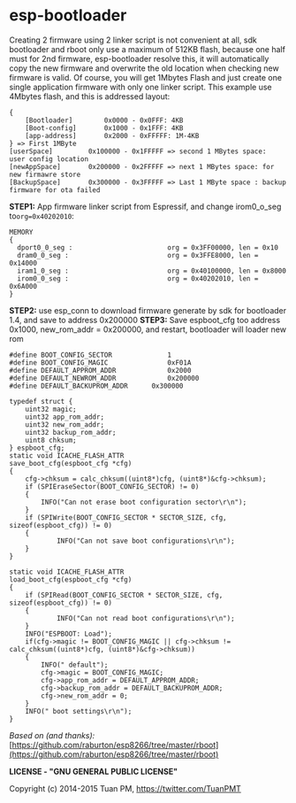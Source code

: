 **esp-bootloader**
==========
Creating 2 firmware using 2 linker script is not convenient at all, sdk bootloader and rboot only use a maximum of 512KB flash, because one half must for 2nd firmware, esp-bootloader resolve this, it will automatically copy the new firmware and overwrite the old location when checking new firmware is valid. Of course, you will get 1Mbytes Flash and just create one single application firmware with only one linker script.
This example use 4Mbytes flash, and this is addressed layout:

```
{	
	[Bootloader] 		0x0000 - 0x0FFF: 4KB
	[Boot-config]		0x1000 - 0x1FFF: 4KB
	[app-address] 		0x2000 - 0xFFFFF: 1M-4KB
} => First 1MByte
[userSpace]			0x100000 - 0x1FFFFF => second 1 MBytes space:  user config location
[newAppSpace]		0x200000 - 0x2FFFFF => next 1 MBytes space: for new firmawre store
[BackupSpace]		0x300000 - 0x3FFFFF => Last 1 MByte space : backup firmware for ota failed
```

**STEP1:** App firmware linker script from Espressif, and change irom0_o_seg to`org=0x40202010`:
```
MEMORY
{
  dport0_0_seg :                        org = 0x3FF00000, len = 0x10
  dram0_0_seg :                         org = 0x3FFE8000, len = 0x14000
  iram1_0_seg :                         org = 0x40100000, len = 0x8000
  irom0_0_seg :                         org = 0x40202010, len = 0x6A000
}
```
**STEP2:** use esp_conn to download firmware generate by sdk for bootloader 1.4, and save to address 0x200000
**STEP3:** Save espboot_cfg too address 0x1000, new_rom_addr = 0x200000, and restart, bootloader will loader new rom
```
#define BOOT_CONFIG_SECTOR 				1
#define BOOT_CONFIG_MAGIC 				0xF01A
#define DEFAULT_APPROM_ADDR				0x2000
#define DEFAULT_NEWROM_ADDR				0x200000
#define DEFAULT_BACKUPROM_ADDR 		0x300000

typedef struct {
	uint32 magic;
	uint32 app_rom_addr;
	uint32 new_rom_addr;
	uint32 backup_rom_addr;
	uint8 chksum;
} espboot_cfg;
static void ICACHE_FLASH_ATTR
save_boot_cfg(espboot_cfg *cfg)
{
	cfg->chksum = calc_chksum((uint8*)cfg, (uint8*)&cfg->chksum);
	if (SPIEraseSector(BOOT_CONFIG_SECTOR) != 0)
	{
		INFO("Can not erase boot configuration sector\r\n");
	}
	if (SPIWrite(BOOT_CONFIG_SECTOR * SECTOR_SIZE, cfg, sizeof(espboot_cfg)) != 0)
	{
			INFO("Can not save boot configurations\r\n");
	}
}

static void ICACHE_FLASH_ATTR
load_boot_cfg(espboot_cfg *cfg)
{
	if (SPIRead(BOOT_CONFIG_SECTOR * SECTOR_SIZE, cfg, sizeof(espboot_cfg)) != 0)
	{
			INFO("Can not read boot configurations\r\n");
	}
	INFO("ESPBOOT: Load");
	if(cfg->magic != BOOT_CONFIG_MAGIC || cfg->chksum != calc_chksum((uint8*)cfg, (uint8*)&cfg->chksum))
	{
		INFO(" default");
		cfg->magic = BOOT_CONFIG_MAGIC;
		cfg->app_rom_addr = DEFAULT_APPROM_ADDR;
		cfg->backup_rom_addr = DEFAULT_BACKUPROM_ADDR;
		cfg->new_rom_addr = 0;
	}
	INFO(" boot settings\r\n");
}

```

 
*Based on (and thanks):* [https://github.com/raburton/esp8266/tree/master/rboot](https://github.com/raburton/esp8266/tree/master/rboot)


**LICENSE - "GNU GENERAL PUBLIC LICENSE"**

Copyright (c) 2014-2015 Tuan PM, https://twitter.com/TuanPMT
